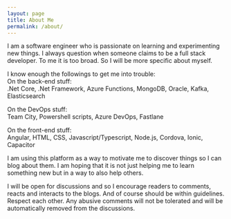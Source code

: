 ```yaml
---
layout: page
title: About Me
permalink: /about/
---
```


I am a software engineer who is passionate on learning and experimenting new things.
I always question when someone claims to be a full stack developer. To me it is too broad.
So I will be more specific about myself.

I know enough the followings to get me into trouble:  
On the back-end stuff:  
.Net Core, .Net Framework, Azure Functions, MongoDB, Oracle, Kafka, Elasticsearch

On the DevOps stuff:  
Team City, Powershell scripts, Azure DevOps, Fastlane

On the front-end stuff:  
Angular, HTML, CSS, Javascript/Typescript, Node.js, Cordova, Ionic, Capacitor


I am using this platform as a way to motivate me to discover things so I can blog about them.
I am hoping that it is not just helping me to learn something new but in a way to also help others.

I will be open for discussions and so I encourage readers to comments, reacts and interacts to the blogs.
And of course should be within guidelines. Respect each other. Any abusive comments will not be tolerated and will be automatically removed from the discussions.
